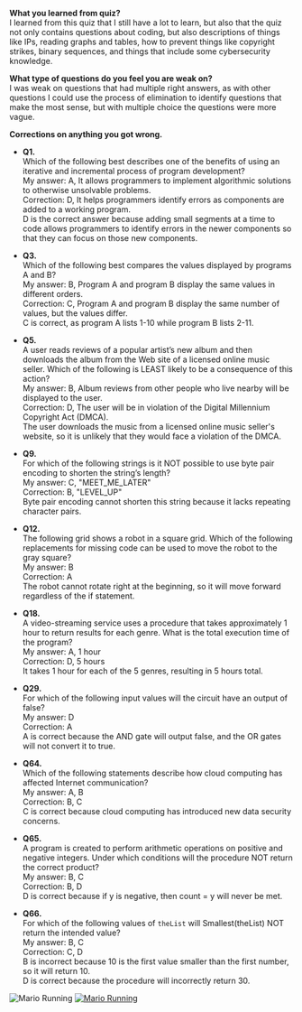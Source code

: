 **What you learned from quiz?**  
I learned from this quiz that I still have a lot to learn, but also that the quiz not only contains questions about coding, but also descriptions of things like IPs, reading graphs and tables, how to prevent things like copyright strikes, binary sequences, and things that include some cybersecurity knowledge.

**What type of questions do you feel you are weak on?**  
I was weak on questions that had multiple right answers, as with other questions I could use the process of elimination to identify questions that make the most sense, but with multiple choice the questions were more vague.

**Corrections on anything you got wrong.**

- **Q1.**  
  Which of the following best describes one of the benefits of using an iterative and incremental process of program development?  
  My answer: A, It allows programmers to implement algorithmic solutions to otherwise unsolvable problems.  
  Correction: D, It helps programmers identify errors as components are added to a working program.  
  D is the correct answer because adding small segments at a time to code allows programmers to identify errors in the newer components so that they can focus on those new components.

- **Q3.**  
  Which of the following best compares the values displayed by programs A and B?  
  My answer: B, Program A and program B display the same values in different orders.  
  Correction: C, Program A and program B display the same number of values, but the values differ.  
  C is correct, as program A lists 1-10 while program B lists 2-11.

- **Q5.**  
  A user reads reviews of a popular artist’s new album and then downloads the album from the Web site of a licensed online music seller. Which of the following is LEAST likely to be a consequence of this action?  
  My answer: B, Album reviews from other people who live nearby will be displayed to the user.  
  Correction: D, The user will be in violation of the Digital Millennium Copyright Act (DMCA).  
  The user downloads the music from a licensed online music seller's website, so it is unlikely that they would face a violation of the DMCA.

- **Q9.**  
  For which of the following strings is it NOT possible to use byte pair encoding to shorten the string’s length?  
  My answer: C, "MEET_ME_LATER"  
  Correction: B, "LEVEL_UP"  
  Byte pair encoding cannot shorten this string because it lacks repeating character pairs.

- **Q12.**  
  The following grid shows a robot in a square grid. Which of the following replacements for missing code can be used to move the robot to the gray square?  
  My answer: B  
  Correction: A  
  The robot cannot rotate right at the beginning, so it will move forward regardless of the if statement.

- **Q18.**  
  A video-streaming service uses a procedure that takes approximately 1 hour to return results for each genre. What is the total execution time of the program?  
  My answer: A, 1 hour  
  Correction: D, 5 hours  
  It takes 1 hour for each of the 5 genres, resulting in 5 hours total.

- **Q29.**  
  For which of the following input values will the circuit have an output of false?  
  My answer: D  
  Correction: A  
  A is correct because the AND gate will output false, and the OR gates will not convert it to true.

- **Q64.**  
  Which of the following statements describe how cloud computing has affected Internet communication?  
  My answer: A, B  
  Correction: B, C  
  C is correct because cloud computing has introduced new data security concerns.

- **Q65.**  
  A program is created to perform arithmetic operations on positive and negative integers. Under which conditions will the procedure NOT return the correct product?  
  My answer: B, C  
  Correction: B, D  
  D is correct because if y is negative, then count = y will never be met.

- **Q66.**  
  For which of the following values of `theList` will Smallest(theList) NOT return the intended value?  
  My answer: B, C  
  Correction: C, D  
  B is incorrect because 10 is the first value smaller than the first number, so it will return 10.  
  D is correct because the procedure will incorrectly return 30.


<body>
    <img src="https://media.tenor.com/UkvleU1dQK4AAAAi/2d-mario-running.gif" alt="Mario Running" class="mario-gif">
    <a href="secretpage.html" target="_blank">
    <img src="https://media.tenor.com/UkvleU1dQK4AAAAi/2d-mario-running.gif" alt="Mario Running" class="mario-gif">
</a>
<script src="https://utteranc.es/client.js"
        repo="Mom5MoreMins/aranya_student_2025"
        issue-term="pathname"
        theme="github-dark"
        crossorigin="anonymous"
        async>
    </script>
</body>
